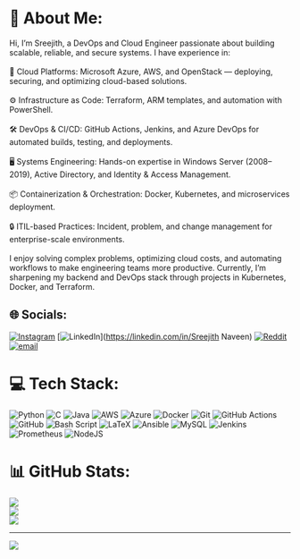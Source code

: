 # 💫 About Me:
Hi, I’m Sreejith, a DevOps and Cloud Engineer passionate about building scalable, reliable, and secure systems. I have experience in:<br><br>🚀 Cloud Platforms: Microsoft Azure, AWS, and OpenStack — deploying, securing, and optimizing cloud-based solutions.<br><br>⚙️ Infrastructure as Code: Terraform, ARM templates, and automation with PowerShell.<br><br>🛠️ DevOps & CI/CD: GitHub Actions, Jenkins, and Azure DevOps for automated builds, testing, and deployments.<br><br>🖥️ Systems Engineering: Hands-on expertise in Windows Server (2008–2019), Active Directory, and Identity & Access Management.<br><br>📦 Containerization & Orchestration: Docker, Kubernetes, and microservices deployment.<br><br>🔒 ITIL-based Practices: Incident, problem, and change management for enterprise-scale environments.<br><br>I enjoy solving complex problems, optimizing cloud costs, and automating workflows to make engineering teams more productive. Currently, I’m sharpening my backend and DevOps stack through projects in Kubernetes, Docker, and Terraform.


## 🌐 Socials:
[![Instagram](https://img.shields.io/badge/Instagram-%23E4405F.svg?logo=Instagram&logoColor=white)](https://instagram.com/sreejith_gowda) [![LinkedIn](https://img.shields.io/badge/LinkedIn-%230077B5.svg?logo=linkedin&logoColor=white)](https://linkedin.com/in/Sreejith Naveen) [![Reddit](https://img.shields.io/badge/Reddit-%23FF4500.svg?logo=Reddit&logoColor=white)](https://reddit.com/user/Accomplished_Crab539) [![email](https://img.shields.io/badge/Email-D14836?logo=gmail&logoColor=white)](mailto:sreejith.naveen99@gmail.com) 

# 💻 Tech Stack:
![Python](https://img.shields.io/badge/python-3670A0?style=for-the-badge&logo=python&logoColor=ffdd54) ![C](https://img.shields.io/badge/c-%2300599C.svg?style=for-the-badge&logo=c&logoColor=white) ![Java](https://img.shields.io/badge/java-%23ED8B00.svg?style=for-the-badge&logo=openjdk&logoColor=white) ![AWS](https://img.shields.io/badge/AWS-%23FF9900.svg?style=for-the-badge&logo=amazon-aws&logoColor=white) ![Azure](https://img.shields.io/badge/azure-%230072C6.svg?style=for-the-badge&logo=microsoftazure&logoColor=white) ![Docker](https://img.shields.io/badge/docker-%230db7ed.svg?style=for-the-badge&logo=docker&logoColor=white) ![Git](https://img.shields.io/badge/git-%23F05033.svg?style=for-the-badge&logo=git&logoColor=white) ![GitHub Actions](https://img.shields.io/badge/github%20actions-%232671E5.svg?style=for-the-badge&logo=githubactions&logoColor=white) ![GitHub](https://img.shields.io/badge/github-%23121011.svg?style=for-the-badge&logo=github&logoColor=white) ![Bash Script](https://img.shields.io/badge/bash_script-%23121011.svg?style=for-the-badge&logo=gnu-bash&logoColor=white) ![LaTeX](https://img.shields.io/badge/latex-%23008080.svg?style=for-the-badge&logo=latex&logoColor=white) ![Ansible](https://img.shields.io/badge/ansible-%231A1918.svg?style=for-the-badge&logo=ansible&logoColor=white) ![MySQL](https://img.shields.io/badge/mysql-4479A1.svg?style=for-the-badge&logo=mysql&logoColor=white) ![Jenkins](https://img.shields.io/badge/jenkins-%232C5263.svg?style=for-the-badge&logo=jenkins&logoColor=white) ![Prometheus](https://img.shields.io/badge/Prometheus-E6522C?style=for-the-badge&logo=Prometheus&logoColor=white) ![NodeJS](https://img.shields.io/badge/node.js-6DA55F?style=for-the-badge&logo=node.js&logoColor=white)
# 📊 GitHub Stats:
![](https://github-readme-stats.vercel.app/api?username=sreejithkrishna99&theme=dark&hide_border=false&include_all_commits=false&count_private=false)<br/>
![](https://nirzak-streak-stats.vercel.app/?user=sreejithkrishna99&theme=dark&hide_border=false)<br/>
![](https://github-readme-stats.vercel.app/api/top-langs/?username=sreejithkrishna99&theme=dark&hide_border=false&include_all_commits=false&count_private=false&layout=compact)

---
[![](https://visitcount.itsvg.in/api?id=sreejithkrishna99&icon=0&color=0)](https://visitcount.itsvg.in)

<!-- Proudly created with GPRM ( https://gprm.itsvg.in ) -->
